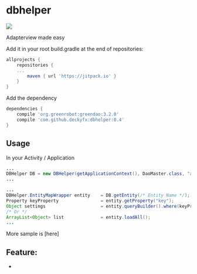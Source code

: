 # dbhelper
[![](https://jitpack.io/v/deckyfx/dbhelper.svg)](https://jitpack.io/#deckyfx/dbhelper)

Adapterview made easy

Add it in your root build.gradle at the end of repositories:

```gradle
allprojects {
	repositories {
	...
		maven { url 'https://jitpack.io' }
	}
}
```
Add the dependency

```gradle
dependencies {
	compile 'org.greenrobot:greendao:3.2.0'
	compile 'com.github.deckyfx:dbhelper:0.4'
}
```

## Usage
In your Activity / Application
```java
...
DBHelper DB = new DBHelper(getApplicationContext(), DaoMaster.class, "app.db");
...

```

```java
...
DBHelper.EntityMapWrapper entity    = DB.getEntity(/* Entity Name */);
Property keyProperty                = entity.getProperty("key");
Object settings                     = entity.queryBuilder().where(keyProperty.eq(key)).limit(1).list();
/* Or */
ArrayList<Object> list              = entity.loadAll();
...

```

More sample is [here]

## Feature:

 *
